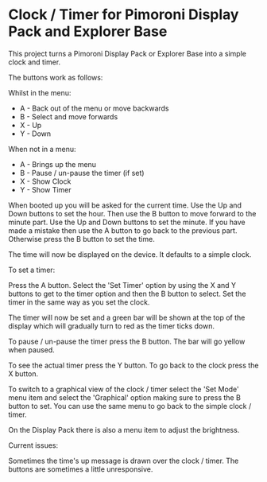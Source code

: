 # Clock / Timer for Pimoroni Display Pack and Explorer Base

This project turns a Pimoroni Display Pack or Explorer Base into a simple clock and timer.

The buttons work as follows:

Whilst in the menu:

- A - Back out of the menu or move backwards
- B - Select and move forwards
- X - Up
- Y - Down

When not in a menu:

- A - Brings up the menu
- B - Pause / un-pause the timer (if set)
- X - Show Clock
- Y - Show Timer


When booted up you will be asked for the current time. 
Use the Up and Down buttons to set the hour.
Then use the B button to move forward to the minute part.
Use the Up and Down buttons to set the minute.
If you have made a mistake then use the A button to go back to the previous part.
Otherwise press the B button to set the time.

The time will now be displayed on the device. It defaults to a simple clock.

To set a timer:

Press the A button.
Select the 'Set Timer' option by using the X and Y buttons to get to the timer option and then the B button to select.
Set the timer in the same way as you set the clock.

The timer will now be set and a green bar will be shown at the top of the display which will gradually turn to red as the timer ticks down.

To pause / un-pause the timer press the B button. The bar will go yellow when paused.

To see the actual timer press the Y button.
To go back to the clock press the X button.

To switch to a graphical view of the clock / timer select the 'Set Mode' menu item and select the 'Graphical' option making sure to press the B button to set.
You can use the same menu to go back to the simple clock / timer.

On the Display Pack there is also a menu item to adjust the brightness.


Current issues:

Sometimes the time's up message is drawn over the clock / timer.
The buttons are sometimes a little unresponsive.
